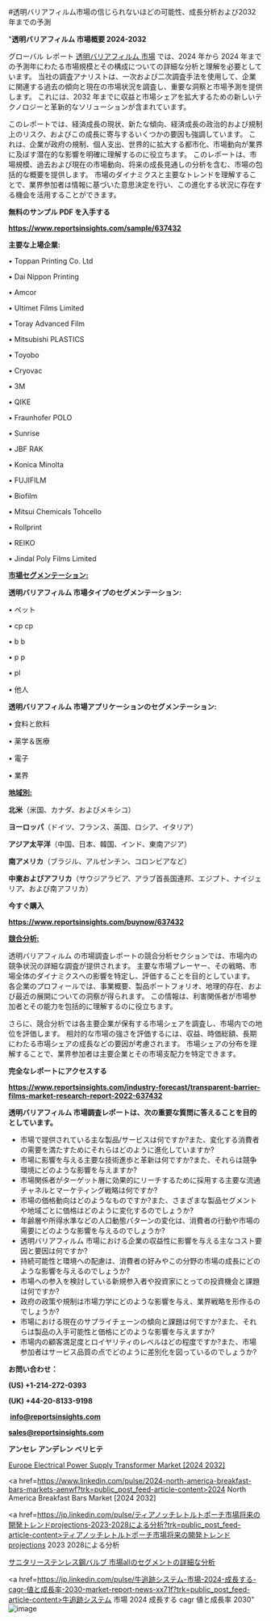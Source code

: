 #透明バリアフィルム市場の信じられないほどの可能性、成長分析および2032年までの予測

"<strong>透明バリアフィルム 市場概要 2024-2032</strong>

グローバル レポート <a href=https://www.reportsinsights.com/sample/637432>透明バリアフィルム 市場</a> では、2024 年から 2024 年までの予測年にわたる市場規模とその構成についての詳細な分析と理解を必要としています。 当社の調査アナリストは、一次および二次調査手法を使用して、企業に関連する過去の傾向と現在の市場状況を調査し、重要な洞察と市場予測を提供します。 これには、2032 年までに収益と市場シェアを拡大​​するための新しいテクノロジーと革新的なソリューションが含まれています。

このレポートでは、経済成長の現状、新たな傾向、経済成長の政治的および規制上のリスク、およびこの成長に寄与するいくつかの要因も強調しています。 これは、企業が政府の規制、個人支出、世界的に拡大する都市化、市場動向が業界に及ぼす潜在的な影響を明確に理解するのに役立ちます。 このレポートは、市場規模、過去および現在の市場動向、将来の成長見通しの分析を含む、市場の包括的な概要を提供します。 市場のダイナミクスと主要なトレンドを理解することで、業界参加者は情報に基づいた意思決定を行い、この進化する状況に存在する機会を活用することができます。

<strong><b>無料のサンプル PDF を入手する</b></strong>

<a href=https://www.reportsinsights.com/sample/637432><strong><u>https://www.reportsinsights.com/sample/637432</u></strong></a>

<strong>主要な上場企業:</strong>

• Toppan Printing Co. Ltd

• Dai Nippon Printing

• Amcor

• Ultimet Films Limited

• Toray Advanced Film

• Mitsubishi PLASTICS

• Toyobo

• Cryovac

• 3M

• QIKE

• Fraunhofer POLO

• Sunrise

• JBF RAK

• Konica Minolta

• FUJIFILM

• Biofilm

• Mitsui Chemicals Tohcello

• Rollprint

• REIKO

• Jindal Poly Films Limited

<strong><u>市場セグメンテーション</u></strong><strong><u>:</u></strong>

<strong>透明バリアフィルム 市場タイプのセグメンテーション:</strong>

• ペット

• cp cp

• b b

• p p

• pl

• 他人

<strong>透明バリアフィルム 市場アプリケーションのセグメンテーション:</strong>

• 食料と飲料

• 薬学＆医療

• 電子

• 業界

<strong><u>地域別</u></strong><strong><u>:</u></strong>

<strong>北米</strong>（米国、カナダ、およびメキシコ）

<strong>ヨーロッパ</strong>（ドイツ、フランス、英国、ロシア、イタリア）

<strong>アジア太平洋</strong>（中国、日本、韓国、インド、東南アジア）

<strong>南アメリカ</strong>（ブラジル、アルゼンチン、コロンビアなど）

<strong>中東およびアフリカ</strong>（サウジアラビア、アラブ首長国連邦、エジプト、ナイジェリア、および南アフリカ）

<strong>今すぐ購入</strong>

<a href=https://www.reportsinsights.com/buynow/637432><strong><u>https://www.reportsinsights.com/buynow/637432</u></strong></a>

<strong><u>競合分析:</u></strong>

透明バリアフィルム の市場調査レポートの競合分析セクションでは、市場内の競争状況の詳細な調査が提供されます。 主要な市場プレーヤー、その戦略、市場全体のダイナミクスへの影響を特定し、評価することを目的としています。 各企業のプロフィールでは、事業概要、製品ポートフォリオ、地理的存在、および最近の展開についての洞察が得られます。 この情報は、利害関係者が市場参加者とその能力を包括的に理解するのに役立ちます。

さらに、競合分析では各主要企業が保有する市場シェアを調査し、市場内での地位を評価します。 相対的な市場の強さを評価するには、収益、時価総額、長期にわたる市場シェアの成長などの要因が考慮されます。 市場シェアの分布を理解することで、業界参加者は主要企業とその市場支配力を特定できます。

<strong>完全なレポートにアクセスする</strong>

<a href=https://www.reportsinsights.com/industry-forecast/transparent-barrier-films-market-research-report-2022-637432><strong><u><b>https://www.reportsinsights.com/industry-forecast/transparent-barrier-films-market-research-report-2022-637432</b></u></strong></a>

<strong><b>透明バリアフィルム 市場調査レポートは、次の重要な質問に答えることを目的としています。</b></strong>
<ul>
  <li>市場で提供されている主な製品/サービスは何ですか?また、変化する消費者の需要を満たすためにそれらはどのように進化していますか?</li>
  <li>市場に影響を与える主要な技術進歩と革新は何ですか?また、それらは競争環境にどのような影響を与えますか?</li>
  <li>市場関係者がターゲット層に効果的にリーチするために採用する主要な流通チャネルとマーケティング戦略は何ですか?</li>
  <li>市場の価格動向はどのようなものですか?また、さまざまな製品セグメントや地域ごとに価格はどのように変化するのでしょうか?</li>
  <li>年齢層や所得水準などの人口動態パターンの変化は、消費者の行動や市場の需要にどのような影響を与えるのでしょうか?</li>
  <li>透明バリアフィルム 市場における企業の収益性に影響を与える主なコスト要因と要因は何ですか?</li>
  <li>持続可能性と環境への配慮は、消費者の好みやこの分野の市場の成長にどのような影響を与えるのでしょうか?</li>
  <li>市場への参入を検討している新規参入者や投資家にとっての投資機会と課題は何ですか?</li>
  <li>政府の政策や規制は市場力学にどのような影響を与え、業界戦略を形作るのでしょうか?</li>
  <li>市場における現在のサプライチェーンの傾向と課題は何ですか?また、それらは製品の入手可能性と価格にどのような影響を与えますか?</li>
  <li>市場内の顧客満足度とロイヤリティのレベルはどの程度ですか?また、市場参加者はサービス品質の点でどのように差別化を図っているのでしょうか?</li>
</ul>
<strong>お問い合わせ：</strong>

<strong>(US) +1-214-272-0393</strong>

<strong>(UK) +44-20-8133-9198</strong>

<strong> </strong><a href=info@reportsinsights.com><strong><u>info@reportsinsights.com</u></strong></a>

<a href=sales@reportsinsights.com><strong><u>sales@reportsinsights.com</u></strong></a>

<strong>アンセレ アンデレン ベリヒテ</strong>

<a href=https://www.linkedin.com/pulse/europe-electrical-power-supply-transformer-market-qx6me/>Europe Electrical Power Supply Transformer Market [2024 2032]</a>

<a href=https://www.linkedin.com/pulse/2024-north-america-breakfast-bars-markets-aenwf?trk=public_post_feed-article-content>2024 North America Breakfast Bars Market [2024 2032]</a>

<a href=https://jp.linkedin.com/pulse/ティアノッチレトルトポーチ市場将来の開発トレンドprojections-2023-2028による分析?trk=public_post_feed-article-content>ティアノッチレトルトポーチ市場将来の開発トレンドprojections 2023 2028による分析</a>

<a href=https://www.linkedin.com/pulse/サニタリーステンレス鋼バルブ-市場allのセグメントの詳細な分析-reportsinsights-pvt-ltd/>サニタリーステンレス鋼バルブ 市場allのセグメントの詳細な分析</a>

<a href=https://jp.linkedin.com/pulse/牛追跡システム-市場-2024-成長する-cagr-値と成長率-2030-market-report-news-xx71f?trk=public_post_feed-article-content>牛追跡システム 市場 2024 成長する cagr 値と成長率 2030</a>"
![image](https://github.com/aakesh123242/RIMarket/assets/158431203/ba907eac-ffeb-4cfc-af7f-6fbfbd013e2c)
